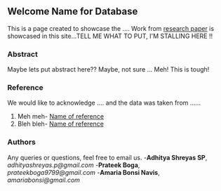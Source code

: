 ## Welcome Name for Database

This is a page created to showcase the .... Work from [research paper](https://www.youtube.com/watch?v=dQw4w9WgXcQ) is showcased in this site...TELL ME WHAT TO PUT, I'M STALLING HERE !!

### Abstract

Maybe lets put abstract here?? Maybe, not sure ... Meh! This is tough!

### Reference

We would like to acknowledge .... and the data was taken from ......

1. Meh meh- [Name of reference](https://www.youtube.com/watch?v=L_jWHffIx5E)
2. Bleh bleh- [Name of reference](https://www.youtube.com/watch?v=L_jWHffIx5E)

### Authors

Any queries or questions, feel free to email us.
-**Adhitya Shreyas SP**, _adhityashreyas.p@gmail.com_
-**Prateek Boga**, _prateekboga9799@gmail.com_
-**Amaria Bonsi Navis**, _amariabonsi@gmail.com_
